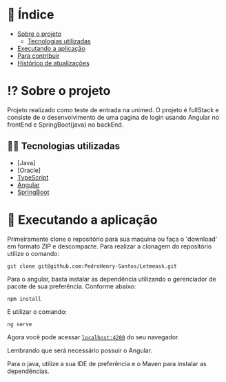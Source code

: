 # :page_with_curl: Índice

* [Sobre o projeto](#interrobang-sobre-o-projeto)
  - [Tecnologias utilizadas](#-tecnologias-utilizadas)
* [Executando a aplicação](#rocket-executando-a-aplicação)
* [Para contribuir](#mailbox-para-contribuir)
* [Histórico de atualizações](#clock10-histórico-de-atualizações)

# :interrobang: Sobre o projeto

Projeto realizado como teste de entrada na unimed. O projeto é fullStack e consiste de o desenvolvimento de uma pagina de login usando Angular no frontEnd e SpringBoot(java) no backEnd.
## 🧑‍💻 Tecnologias utilizadas

- [Java]
- [Oracle]
- [TypeScript](https://www.typescriptlang.org/)
- [Angular](https://angular.io/)
- [SpringBoot](https://spring.io/)
# :rocket: Executando a aplicação

Primeiramente clone o repositório para sua maquina ou faça o 'download' em formato ZIP e descompacte. Para realizar a clonagem do repositório utilize o comando:

    git clone git@github.com:PedroHenry-Santos/Letmeask.git

Para o angular, basta instalar as dependência utilizando o gerenciador de pacote de sua preferência. Conforme abaixo:

    npm install

E utilizar o comando:

    ng serve

Agora você pode acessar [`localhost:4200`](http://localhost:4200) do seu navegador.

Lembrando que será necessário possuir o Angular.

Para o java, utilize a sua IDE de preferência e o Maven para instalar as dependências. 


